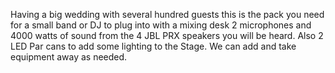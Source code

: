 Having a big wedding with several hundred guests this is the pack you need for a small band or DJ to plug into  with a mixing desk 2 microphones and 4000 watts of sound from the 4 JBL PRX speakers you will be heard. Also 2 LED Par cans to add some lighting to the Stage. We can add and take equipment away as needed.
